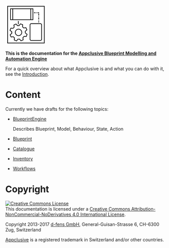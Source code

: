 ![](./media/logo-128-128.png)

**This is the documentation for the [Appclusive Blueprint Modelling and Automation Engine](http://appclusive.net)**

For a quick overview about what Appclusive is and what you can do with it, see the [Introduction](Introduction.md). 

# Content

Currently we have drafts for the following topics:

* [BlueprintEngine](BlueprintEngine.md)

  Describes Blueprint, Model, Behaviour, State, Action

* [Blueprint](Blueprint.md)
* [Catalogue](Catalogue.md)
* [Inventory](Inventory.md)
* [Workflows](Workflows.md)

# Copyright

<a rel="license" href="http://creativecommons.org/licenses/by-nc-nd/4.0/"><img alt="Creative Commons License" style="border-width:0" src="https://i.creativecommons.org/l/by-nc-nd/4.0/88x31.png" /></a><br />This documentation is licensed under a <a rel="license" href="http://creativecommons.org/licenses/by-nc-nd/4.0/">Creative Commons Attribution-NonCommercial-NoDerivatives 4.0 International License</a>.

Copyright 2013-2017 [d-fens GmbH](http://d-fens.net), General-Guisan-Strasse 6, CH-6300 Zug, Switzerland

[Appclusive](https://www.swissreg.ch/srclient/tm/691777) is a registered trademark in Switzerland and/or other countries.
